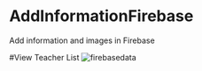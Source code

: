 # AddInformationFirebase
Add information and images in Firebase

#View Teacher List
![firebasedata](https://user-images.githubusercontent.com/61373662/122228501-87679300-ced5-11eb-9f50-003c0847ed01.gif)


